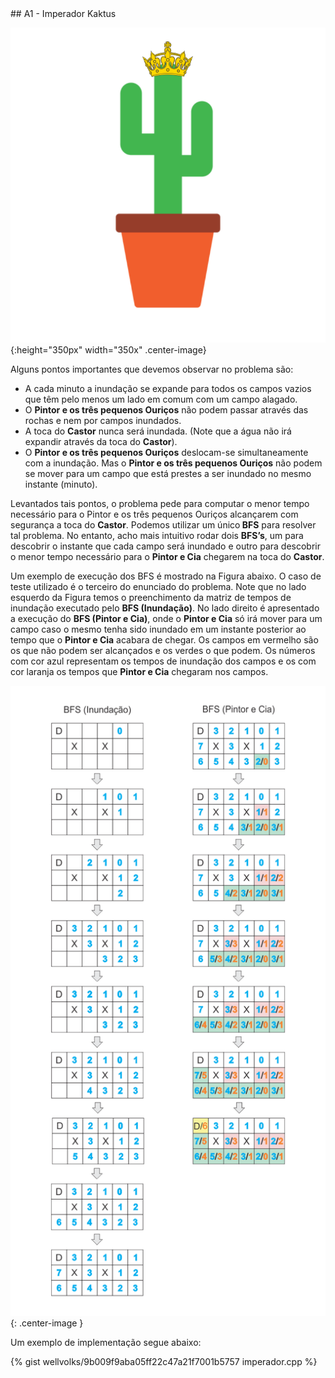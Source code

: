  <div id="imperador">
 
 </div>
## A1 - Imperador Kaktus

![](/_assets/images/cactus2.png ){:height="350px" width="350x" .center-image}

Alguns pontos importantes que devemos observar no problema são: 

<ul>
<li>A cada minuto a inundação se expande para todos os campos vazios que têm pelo menos um lado em comum com um campo alagado.</li>

<li>O <b>Pintor e os três pequenos Ouriços</b> não podem passar através das rochas e nem por campos inundados.</li>

<li>A toca do <b>Castor</b> nunca será inundada. (Note que a água não irá expandir através da toca do <b>Castor</b>).</li>

<li>O <b>Pintor e os três pequenos Ouriços</b> deslocam-se simultaneamente com a inundação. Mas o <b>Pintor e os três pequenos Ouriços</b> não podem se mover para um campo que está prestes a ser inundado no mesmo instante (minuto).</li>
</ul>

Levantados tais pontos, o problema pede para computar o menor tempo necessário para o Pintor e os três pequenos Ouriços alcançarem com segurança a toca do <b>Castor</b>. Podemos utilizar um único<b> BFS</b> para resolver tal problema. No entanto, acho mais intuitivo rodar dois <b>BFS’s</b>, um para descobrir o instante que cada campo será inundado e outro para descobrir o menor tempo necessário para o <b>Pintor e Cia</b> chegarem na toca do <b>Castor</b>.

Um exemplo de execução dos BFS é mostrado na Figura abaixo. O caso de teste utilizado é o terceiro do enunciado do problema. Note que no lado esquerdo da Figura temos o preenchimento da matriz de tempos de inundação executado pelo <b>BFS (Inundação)</b>. No lado direito é apresentado a execução do <b>BFS (Pintor e Cia)</b>, onde o <b>Pintor e Cia</b> só irá mover para um campo caso o mesmo tenha sido inundado em um instante posterior ao tempo que o <b>Pintor e Cia</b> acabara de chegar. Os campos em vermelho são os que não podem ser alcançados e os verdes o que podem. Os números com cor azul representam os tempos de inundação dos campos e os com cor laranja os tempos que <b>Pintor e Cia</b> chegaram nos campos.

![](/_assets/images/imperador.png){: .center-image }

Um exemplo de implementação segue abaixo:

{% gist wellvolks/9b009f9aba05ff22c47a21f7001b5757 imperador.cpp %}


